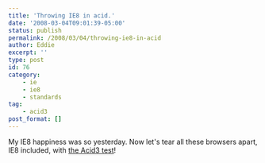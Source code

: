 ```yaml
---
title: 'Throwing IE8 in acid.'
date: '2008-03-04T09:01:39-05:00'
status: publish
permalink: /2008/03/04/throwing-ie8-in-acid
author: Eddie
excerpt: ''
type: post
id: 76
category:
    - ie
    - ie8
    - standards
tag:
    - acid3
post_format: []
---
```

My IE8 happiness was so yesterday. Now let's tear all these browsers apart, IE8 included, with [the Acid3 test](http://www.webstandards.org/2008/03/03/acid3-putting-browser-makers-on-notice-again/)!